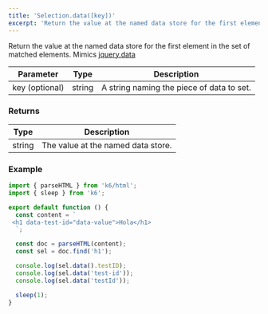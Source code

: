 ```yaml
---
title: 'Selection.data([key])'
excerpt: 'Return the value at the named data store for the first element in the set of matched elements.'
---
```


Return the value at the named data store for the first element in the set of matched elements.
Mimics [jquery.data](https://api.jquery.com/data/)

| Parameter      | Type   | Description                               |
| -------------- | ------ | ----------------------------------------- |
| key (optional) | string | A string naming the piece of data to set. |

### Returns

| Type   | Description                        |
| ------ | ---------------------------------- |
| string | The value at the named data store. |

### Example

<CodeGroup labels={[]}>

```javascript
import { parseHTML } from 'k6/html';
import { sleep } from 'k6';

export default function () {
  const content = `
 <h1 data-test-id="data-value">Hola</h1>
  `;

  const doc = parseHTML(content);
  const sel = doc.find('h1');

  console.log(sel.data().testID);
  console.log(sel.data('test-id'));
  console.log(sel.data('testId'));

  sleep(1);
}
```

</CodeGroup>
